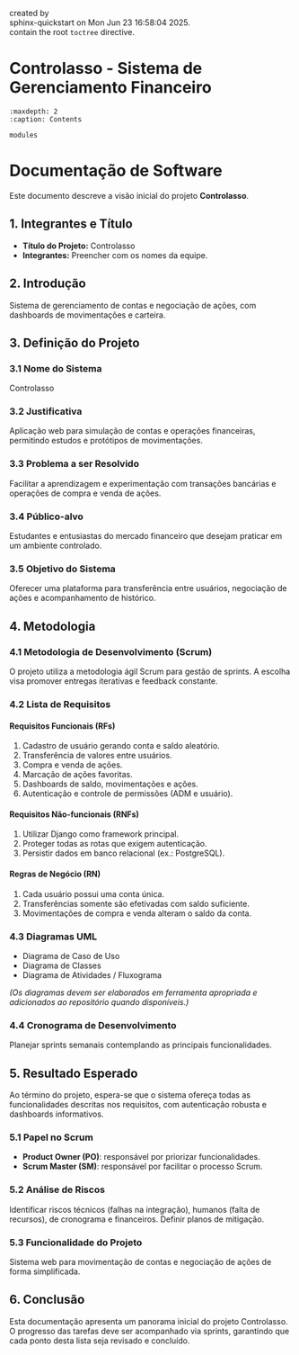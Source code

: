 created by  
sphinx-quickstart on Mon Jun 23 16:58:04 2025.  
contain the root `toctree` directive.

# Controlasso - Sistema de Gerenciamento Financeiro

```{toctree}
:maxdepth: 2
:caption: Contents

modules

```

# Documentação de Software

Este documento descreve a visão inicial do projeto **Controlasso**.

## 1. Integrantes e Título

- **Título do Projeto:** Controlasso
- **Integrantes:** Preencher com os nomes da equipe.

## 2. Introdução

Sistema de gerenciamento de contas e negociação de ações, com dashboards de movimentações e carteira.

## 3. Definição do Projeto

### 3.1 Nome do Sistema

Controlasso

### 3.2 Justificativa

Aplicação web para simulação de contas e operações financeiras, permitindo estudos e protótipos de movimentações.

### 3.3 Problema a ser Resolvido

Facilitar a aprendizagem e experimentação com transações bancárias e operações de compra e venda de ações.

### 3.4 Público-alvo

Estudantes e entusiastas do mercado financeiro que desejam praticar em um ambiente controlado.

### 3.5 Objetivo do Sistema

Oferecer uma plataforma para transferência entre usuários, negociação de ações e acompanhamento de histórico.

## 4. Metodologia

### 4.1 Metodologia de Desenvolvimento (Scrum)

O projeto utiliza a metodologia ágil Scrum para gestão de sprints. A escolha visa promover entregas iterativas e feedback constante.

### 4.2 Lista de Requisitos

#### Requisitos Funcionais (RFs)

1. Cadastro de usuário gerando conta e saldo aleatório.
2. Transferência de valores entre usuários.
3. Compra e venda de ações.
4. Marcação de ações favoritas.
5. Dashboards de saldo, movimentações e ações.
6. Autenticação e controle de permissões (ADM e usuário).

#### Requisitos Não-funcionais (RNFs)

1. Utilizar Django como framework principal.
2. Proteger todas as rotas que exigem autenticação.
3. Persistir dados em banco relacional (ex.: PostgreSQL).

#### Regras de Negócio (RN)

1. Cada usuário possui uma conta única.
2. Transferências somente são efetivadas com saldo suficiente.
3. Movimentações de compra e venda alteram o saldo da conta.

### 4.3 Diagramas UML

- Diagrama de Caso de Uso
- Diagrama de Classes
- Diagrama de Atividades / Fluxograma

*(Os diagramas devem ser elaborados em ferramenta apropriada e adicionados ao repositório quando disponíveis.)*

### 4.4 Cronograma de Desenvolvimento

Planejar sprints semanais contemplando as principais funcionalidades.

## 5. Resultado Esperado

Ao término do projeto, espera-se que o sistema ofereça todas as funcionalidades descritas nos requisitos, com autenticação robusta e dashboards informativos.

### 5.1 Papel no Scrum

- **Product Owner (PO)**: responsável por priorizar funcionalidades.
- **Scrum Master (SM)**: responsável por facilitar o processo Scrum.

### 5.2 Análise de Riscos

Identificar riscos técnicos (falhas na integração), humanos (falta de recursos), de cronograma e financeiros. Definir planos de mitigação.

### 5.3 Funcionalidade do Projeto

Sistema web para movimentação de contas e negociação de ações de forma simplificada.

## 6. Conclusão

Esta documentação apresenta um panorama inicial do projeto Controlasso. O progresso das tarefas deve ser acompanhado via sprints, garantindo que cada ponto desta lista seja revisado e concluído.

